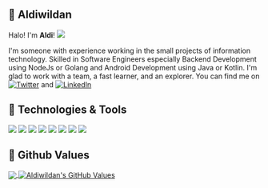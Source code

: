 ## 👋 Aldiwildan

Halo! I'm **Aldi**! ![](https://komarev.com/ghpvc/?username=aldiwildan77)

I'm someone with experience working in the small projects of information technology. Skilled in Software Engineers especially Backend Development using NodeJs or Golang and Android Development using Java or Kotlin. I'm glad to work with a team, a fast learner, and an explorer. You can find me on [![Twitter][1.1]][1] and [![LinkedIn][2.1]][2]

## 🔧 Technologies & Tools
![](https://img.shields.io/badge/OS-Linux-informational?style=flat&logo=linux&logoColor=white&color=2bbc8a)
![](https://img.shields.io/badge/Code-JavaScript-informational?style=flat&logo=javascript&logoColor=white&color=2bbc8a)
![](https://img.shields.io/badge/Code-Golang-informational?style=flat&logo=go&logoColor=white&color=2bbc8a)
![](https://img.shields.io/badge/Code-Kotlin-informational?style=flat&logo=kotlin&logoColor=white&color=2bbc8a)
![](https://img.shields.io/badge/Code-Java-informational?style=flat&logo=java&logoColor=white&color=2bbc8a)
![](https://img.shields.io/badge/Shell-Bash-informational?style=flat&logo=gnu-bash&logoColor=white&color=2bbc8a)
![](https://img.shields.io/badge/Tools-PostgreSQL-informational?style=flat&logo=postgresql&logoColor=white&color=2bbc8a)
![](https://img.shields.io/badge/Tools-Docker-informational?style=flat&logo=docker&logoColor=white&color=2bbc8a)

## 🌱 Github Values
  <a href="https://github.com/Aldiwildan77/Aldiwildan77">
    <img align="center" src="https://github-readme-stats.vercel.app/api/top-langs/?username=aldiwildan77&hide=php,css,html&layout=compact&langs_count=8" />
  </a>
  <a href="https://github.com/Aldiwildan77/Aldiwildan77">
    <img align="center" src="https://github-readme-stats.vercel.app/api?username=aldiwildan77&show_icons=true&line_height=20&count_private=true" alt="Aldiwildan's GitHub Values" />
  </a>

<!-- icons without padding -->
[1.1]: http://i.imgur.com/wWzX9uB.png (twitter)
[2.1]: https://raw.githubusercontent.com/MartinHeinz/MartinHeinz/master/linkedin-3-16.png (linkedIn)
[3.1]: https://cdn4.iconfinder.com/data/icons/vector-brand-logos/40/Discord-24.png (discord)

<!-- links to your social media accounts -->
[1]: https://twitter.com/bungpaidy
[2]: https://www.linkedin.com/in/aldiwildan/
[3]: https://discord.gg/BUxraQ8
